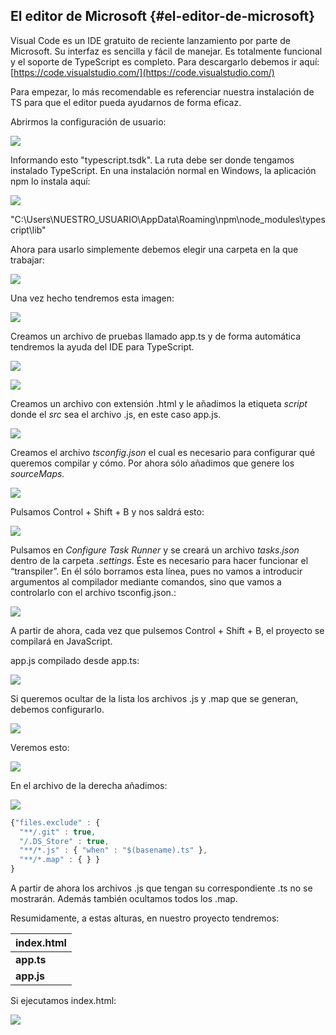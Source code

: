 ## El editor de Microsoft {#el-editor-de-microsoft}

Visual Code es un IDE gratuito de reciente lanzamiento por parte de Microsoft. Su interfaz es sencilla y fácil de manejar. Es totalmente funcional y el soporte de TypeScript es completo. Para descargarlo debemos ir aquí: [https://code.visualstudio.com/](https://code.visualstudio.com/)

Para empezar, lo más recomendable es referenciar nuestra instalación de TS para que el editor pueda ayudarnos de forma eficaz.

Abrirmos la configuración de usuario:

![](image002.png)

Informando esto "typescript.tsdk". La ruta debe ser donde tengamos instalado TypeScript. En una instalación normal en Windows, la aplicación npm lo instala aquí:

![](image003.png)

"C:\\Users\\NUESTRO_USUARIO\\AppData\\Roaming\\npm\\node_modules\\typescript\\lib"

Ahora para usarlo simplemente debemos elegir una carpeta en la que trabajar:

![](image004.png)

Una vez hecho tendremos esta imagen:

![](image005.png)

Creamos un archivo de pruebas llamado app.ts y de forma automática tendremos la ayuda del IDE para TypeScript.

![](image006.png)

![](image007.png)


Creamos un archivo con extensión .html y le añadimos la etiqueta _script_ donde el _src_ sea el archivo .js, en este caso app.js.

![](image008.png)

Creamos el archivo _tsconfig.json_ el cual es necesario para configurar qué queremos compilar y cómo. Por ahora sólo añadimos que genere los _sourceMaps._

![](image009.png)

Pulsamos Control + Shift + B y nos saldrá esto:

![](image010.png)

Pulsamos en _Configure Task Runner_ y se creará un archivo _tasks.json_ dentro de la carpeta _.settings_. Éste es necesario para hacer funcionar el “transpiler”. En él sólo borramos esta línea, pues no vamos a introducir argumentos al compilador mediante comandos, sino que vamos a controlarlo con el archivo tsconfig.json.:

![](image011.png)

A partir de ahora, cada vez que pulsemos Control + Shift + B, el proyecto se compilará en JavaScript.

app.js compilado desde app.ts:

![](image012.png)

Si queremos ocultar de la lista los archivos .js y .map que se generan, debemos configurarlo.

![](image013.png)

Veremos esto:

![](image014.png)

En el archivo de la derecha añadimos:


![](image015.png)

```ts
{"files.exclude" : { 
  "**/.git" : true, 
  "/.DS_Store" : true, 
  "**/*.js" : { "when" : "$(basename).ts" }, 
  "**/*.map" : { } }
}
```

A partir de ahora los archivos .js que tengan su correspondiente .ts no se mostrarán. Además también ocultamos todos los .map.

Resumidamente, a estas alturas, en nuestro proyecto tendremos:

| index.html |
| --- |
| **app.ts** |
| **app.js** |

Si ejecutamos index.html:

![](image016.png)


